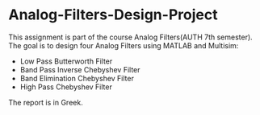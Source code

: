 # Analog-Filters-Design-Project

This assignment is part of the course Analog Filters(AUTH 7th semester). The goal is to design four Analog Filters using MATLAB and Multisim:

* Low Pass Butterworth Filter
* Band Pass Inverse Chebyshev Filter 
* Band Elimination Chebyshev Filter
* High Pass Chebyshev Filter 

The report is in Greek.

